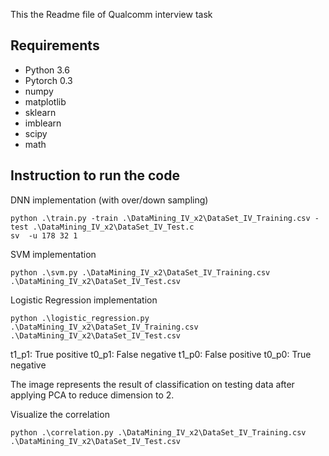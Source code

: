 This the Readme file of Qualcomm interview task 
## Requirements

- Python 3.6
- Pytorch 0.3
- numpy
- matplotlib
- sklearn
- imblearn
- scipy
- math

## Instruction to run the code

DNN implementation (with over/down sampling)
```
python .\train.py -train .\DataMining_IV_x2\DataSet_IV_Training.csv -test .\DataMining_IV_x2\DataSet_IV_Test.c
sv  -u 178 32 1
```

SVM implementation
```
python .\svm.py .\DataMining_IV_x2\DataSet_IV_Training.csv .\DataMining_IV_x2\DataSet_IV_Test.csv
```

Logistic Regression implementation
```
python .\logistic_regression.py .\DataMining_IV_x2\DataSet_IV_Training.csv .\DataMining_IV_x2\DataSet_IV_Test.csv
```

t1_p1: True  positive t0_p1:  False negative
t1_p0: False positive t0_p0:   True negative

The image represents the result of classification on testing data after applying PCA to reduce dimension to 2.

Visualize the correlation 
```
python .\correlation.py .\DataMining_IV_x2\DataSet_IV_Training.csv .\DataMining_IV_x2\DataSet_IV_Test.csv
```